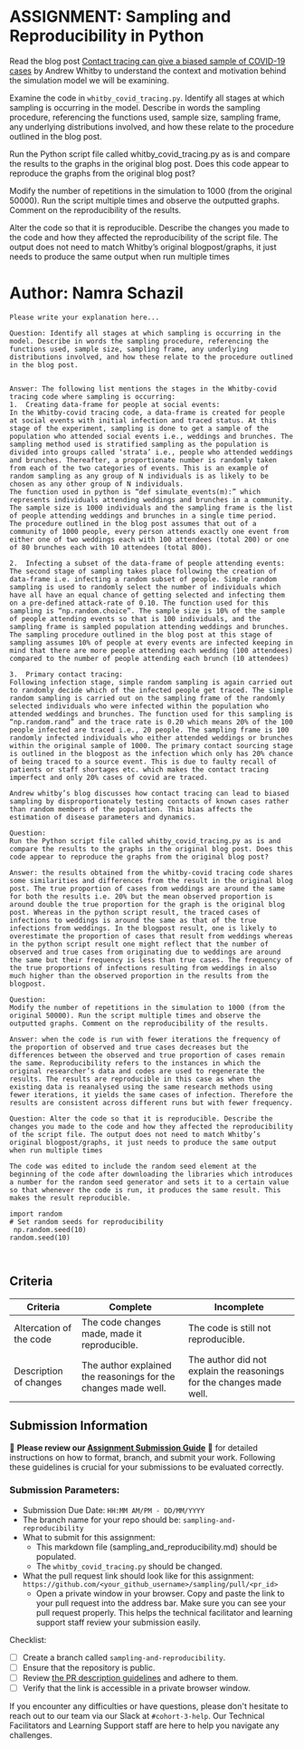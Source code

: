 # ASSIGNMENT: Sampling and Reproducibility in Python

Read the blog post [Contact tracing can give a biased sample of COVID-19 cases](https://andrewwhitby.com/2020/11/24/contact-tracing-biased/) by Andrew Whitby to understand the context and motivation behind the simulation model we will be examining.

Examine the code in `whitby_covid_tracing.py`. Identify all stages at which sampling is occurring in the model. Describe in words the sampling procedure, referencing the functions used, sample size, sampling frame, any underlying distributions involved, and how these relate to the procedure outlined in the blog post.

Run the Python script file called whitby_covid_tracing.py as is and compare the results to the graphs in the original blog post. Does this code appear to reproduce the graphs from the original blog post?

Modify the number of repetitions in the simulation to 1000 (from the original 50000). Run the script multiple times and observe the outputted graphs. Comment on the reproducibility of the results.

Alter the code so that it is reproducible. Describe the changes you made to the code and how they affected the reproducibility of the script file. The output does not need to match Whitby’s original blogpost/graphs, it just needs to produce the same output when run multiple times

# Author: Namra Schazil

```
Please write your explanation here...

Question: Identify all stages at which sampling is occurring in the model. Describe in words the sampling procedure, referencing the functions used, sample size, sampling frame, any underlying distributions involved, and how these relate to the procedure outlined in the blog post.


Answer: The following list mentions the stages in the Whitby-covid tracing code where sampling is occurring:
1.	Creating data-frame for people at social events:
In the Whitby-covid tracing code, a data-frame is created for people at social events with initial infection and traced status. At this stage of the experiment, sampling is done to get a sample of the population who attended social events i.e., weddings and brunches. The sampling method used is stratified sampling as the population is divided into groups called ‘strata’ i.e., people who attended weddings and brunches. Thereafter, a proportionate number is randomly taken from each of the two categories of events. This is an example of random sampling as any group of N individuals is as likely to be chosen as any other group of N individuals. 
The function used in python is “def simulate_events(m):” which represents individuals attending weddings and brunches in a community. The sample size is 1000 individuals and the sampling frame is the list of people attending weddings and brunches in a single time period. 
The procedure outlined in the blog post assumes that out of a community of 1000 people, every person attends exactly one event from either one of two weddings each with 100 attendees (total 200) or one of 80 brunches each with 10 attendees (total 800). 

2.	Infecting a subset of the data-frame of people attending events:
The second stage of sampling takes place following the creation of data-frame i.e. infecting a random subset of people. Simple random sampling is used to randomly select the number of individuals which have all have an equal chance of getting selected and infecting them on a pre-defined attack-rate of 0.10. The function used for this sampling is “np.random.choice”. The sample size is 10% of the sample of people attending events so that is 100 individuals, and the sampling frame is sampled population attending weddings and brunches. The sampling procedure outlined in the blog post at this stage of sampling assumes 10% of people at every events are infected keeping in mind that there are more people attending each wedding (100 attendees) compared to the number of people attending each brunch (10 attendees)

3.	Primary contact tracing:
Following infection stage, simple random sampling is again carried out to randomly decide which of the infected people get traced. The simple random sampling is carried out on the sampling frame of the randomly selected individuals who were infected within the population who attended weddings and brunches. The function used for this sampling is “np.random.rand” and the trace rate is 0.20 which means 20% of the 100 people infected are traced i.e., 20 people. The sampling frame is 100 randomly infected individuals who either attended weddings or brunches within the original sample of 1000. The primary contact sourcing stage is outlined in the blogpost as the infection which only has 20% chance of being traced to a source event. This is due to faulty recall of patients or staff shortages etc. which makes the contact tracing imperfect and only 20% cases of covid are traced. 

Andrew whitby’s blog discusses how contact tracing can lead to biased sampling by disproportionately testing contacts of known cases rather than random members of the population. This bias affects the estimation of disease parameters and dynamics. 

Question: 
Run the Python script file called whitby_covid_tracing.py as is and compare the results to the graphs in the original blog post. Does this code appear to reproduce the graphs from the original blog post?

Answer: the results obtained from the whitby-covid tracing code shares some similarities and differences from the result in the original blog post. The true proportion of cases from weddings are around the same for both the results i.e. 20% but the mean observed proportion is around double the true proportion for the graph is the original blog post. Whereas in the python script result, the traced cases of infections to weddings is around the same as that of the true infections from weddings. In the blogpost result, one is likely to overestimate the proportion of cases that result from weddings whereas in the python script result one might reflect that the number of observed and true cases from originating due to weddings are around the same but their frequency is less than true cases. The frequency of the true proportions of infections resulting from weddings in also much higher than the observed proportion in the results from the blogpost. 

Question: 
Modify the number of repetitions in the simulation to 1000 (from the original 50000). Run the script multiple times and observe the outputted graphs. Comment on the reproducibility of the results.

Answer: when the code is run with fewer iterations the frequency of the proportion of observed and true cases decreases but the differences between the observed and true proportion of cases remain the same. Reproducibility refers to the instances in which the original researcher’s data and codes are used to regenerate the results. The results are reproducible in this case as when the existing data is reanalysed using the same research methods using fewer iterations, it yields the same cases of infection. Therefore the results are consistent across different runs but with fewer frequency. 

Question: Alter the code so that it is reproducible. Describe the changes you made to the code and how they affected the reproducibility of the script file. The output does not need to match Whitby’s original blogpost/graphs, it just needs to produce the same output when run multiple times

The code was edited to include the random seed element at the beginning of the code after downloading the libraries which introduces a number for the random seed generator and sets it to a certain value so that whenever the code is run, it produces the same result. This makes the result reproducible. 

import random
# Set random seeds for reproducibility
 np.random.seed(10) 
random.seed(10)



```


## Criteria

|Criteria|Complete|Incomplete|
|--------|----|----|
|Altercation of the code|The code changes made, made it reproducible.|The code is still not reproducible.|
|Description of changes|The author explained the reasonings for the changes made well.|The author did not explain the reasonings for the changes made well.|

## Submission Information

🚨 **Please review our [Assignment Submission Guide](https://github.com/UofT-DSI/onboarding/blob/main/onboarding_documents/submissions.md)** 🚨 for detailed instructions on how to format, branch, and submit your work. Following these guidelines is crucial for your submissions to be evaluated correctly.

### Submission Parameters:
* Submission Due Date: `HH:MM AM/PM - DD/MM/YYYY`
* The branch name for your repo should be: `sampling-and-reproducibility`
* What to submit for this assignment:
    * This markdown file (sampling_and_reproducibility.md) should be populated.
    * The `whitby_covid_tracing.py` should be changed.
* What the pull request link should look like for this assignment: `https://github.com/<your_github_username>/sampling/pull/<pr_id>`
    * Open a private window in your browser. Copy and paste the link to your pull request into the address bar. Make sure you can see your pull request properly. This helps the technical facilitator and learning support staff review your submission easily.

Checklist:
- [ ] Create a branch called `sampling-and-reproducibility`.
- [ ] Ensure that the repository is public.
- [ ] Review [the PR description guidelines](https://github.com/UofT-DSI/onboarding/blob/main/onboarding_documents/submissions.md#guidelines-for-pull-request-descriptions) and adhere to them.
- [ ] Verify that the link is accessible in a private browser window.

If you encounter any difficulties or have questions, please don't hesitate to reach out to our team via our Slack at `#cohort-3-help`. Our Technical Facilitators and Learning Support staff are here to help you navigate any challenges.

